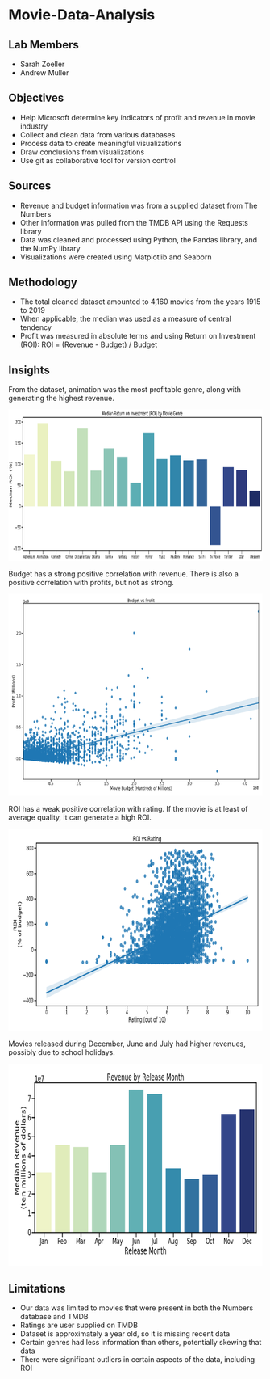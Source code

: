 # Movie-Data-Analysis
## Lab Members
- Sarah Zoeller
- Andrew Muller
## Objectives
- Help Microsoft determine key indicators of profit and revenue in movie industry
- Collect and clean data from various databases
- Process data to create meaningful visualizations
- Draw conclusions from visualizations
- Use git as collaborative tool for version control
## Sources
- Revenue and budget information was from a supplied dataset from The Numbers 
- Other information was pulled from the TMDB API using the Requests library
- Data was cleaned and processed using Python, the Pandas library, and the NumPy library
- Visualizations were created using Matplotlib and Seaborn
## Methodology
- The total cleaned dataset amounted to 4,160 movies from the years 1915 to 2019
- When applicable, the median was used as a measure of central tendency
- Profit was measured in absolute terms and using Return on Investment (ROI):
  ROI = (Revenue - Budget) / Budget
## Insights
  From the dataset, animation was the most profitable genre, along with generating the highest revenue.
  
  <img src= "https://github.com/swzoeller/Movie-Data-Analysis/blob/main/Visualizations/Genre%20and%20Budget%20Analysis/visual_2.png" width="900" height="300"/>
 
  Budget has a strong positive correlation with revenue. There is also a positive correlation with profits, but not as strong.
  
  <img src= "https://github.com/swzoeller/Movie-Data-Analysis/blob/main/Visualizations/Genre%20and%20Budget%20Analysis/Budget%20v%20Profit.png" width="600" height="400"/>
 
  ROI has a weak positive correlation with rating. If the movie is at least of average quality, it can generate a high ROI.
  
  <img src= "https://github.com/swzoeller/Movie-Data-Analysis/blob/main/Visualizations/Ratings%20Analysis/ROI%20vs%20Rating.png" width="700" height="400"/>
  
  Movies released during December, June and July had higher revenues, possibly due to school holidays.
  
  <img src= "https://github.com/swzoeller/Movie-Data-Analysis/blob/main/Visualizations/Release%20Month%20Analysis/Revenue%20by%20Release%20Month.png" width="700" height="400"/>
  
  ## Limitations
  
  - Our data was limited to movies that were present in both the Numbers database and TMDB
  - Ratings are user supplied on TMDB
  - Dataset is approximately a year old, so it is missing recent data
  - Certain genres had less information than others, potentially skewing that data
  - There were significant outliers in certain aspects of the data, including ROI
